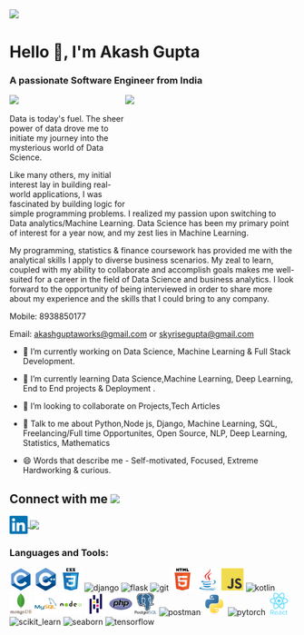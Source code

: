 <img src="https://media.licdn.com/dms/image/D4D16AQFEW1S_j-0uEw/profile-displaybackgroundimage-shrink_350_1400/0/1669915651290?e=1703721600&v=beta&t=y-Kc5Vy8NGGvsNgu9B0f_HLxWiagnjQlyF3RVhz6_uQ" />
<h1 align="left">Hello 👋, I'm Akash Gupta</h1>
<h3 align="left">A passionate Software Engineer from India</h3>
<img align="right" src="https://media2.giphy.com/media/dWesBcTLavkZuG35MI/giphy.gif" alt=" " width="300" height="200"/> 

 <p align="left"> <a href="https://github.com/ryo-ma/github-profile-trophy"><img src="https://github-profile-trophy.vercel.app/?username=shiv0112&theme=algolia" alt=" " width ="600" /></a> </p> 

Data is today's fuel. The sheer power of data drove me to initiate my journey into the mysterious world of Data Science.

Like many others, my initial interest lay in building real-world applications, I was fascinated by building logic for simple programming problems. I realized my passion upon switching to Data analytics/Machine Learning. Data Science has been my primary point of interest for a year now, and my zest lies in Machine Learning. 

My programming, statistics & finance coursework has provided me with the analytical skills I apply to diverse business scenarios. My zeal to learn, coupled with my ability to collaborate and accomplish goals makes me well-suited for a career in the field of Data Science and business analytics. I look forward to the opportunity of being interviewed in order to share more about my experience and the skills that I could bring to any company.

Mobile: 8938850177

Email: akashguptaworks@gmail.com or skyrisegupta@gmail.com

- 🔭 I’m currently working on Data Science, Machine Learning & Full Stack Development.

- 🌱 I’m currently learning Data Science,Machine Learning, Deep Learning,  End to End projects & Deployment .

- 👯 I’m looking to collaborate on Projects,Tech Articles

- 💬 Talk to me about Python,Node js, Django, Machine Learning, SQL, Freelancing/Full time Opportunites, Open Source, NLP, Deep Learning, Statistics, Mathematics

- 😄 Words that describe me - Self-motivated, Focused, Extreme Hardworking & curious.


<h2>Connect with me <img  src='https://i.pinimg.com/originals/d2/4c/ee/d24cee96418b8f64a44d7712be0b058b.gif' width="100px"> 
</h2>  

<a href = 'https://www.linkedin.com/in/akash-gupta-1ba67524a'> 
<img width = '32px' align= 'center' src="https://github.com/subhashdixit/subhashdixit/blob/main/l.jpeg?raw=true"/>
</a>
<a href = 'https://github.com/skyrisegupta'> <img width = '32px' align= 'center' src="https://raw.githubusercontent.com/rahulbanerjee26/githubAboutMeGenerator/main/icons/github.svg"/>
</a>

<h3 align="left">Languages and Tools:</h3>

<p align="left">  
<img src="https://raw.githubusercontent.com/devicons/devicon/master/icons/c/c-original.svg" alt="c" width="40" height="40"/>
<img src="https://raw.githubusercontent.com/devicons/devicon/master/icons/cplusplus/cplusplus-original.svg" alt="cplusplus" width="40" height="40"/> 
<img src="https://raw.githubusercontent.com/devicons/devicon/master/icons/css3/css3-original-wordmark.svg" alt="css3" width="40" height="40"/>
<img src="https://cdn.worldvectorlogo.com/logos/django.svg" alt="django" width="40" height="40"/>
<img src="https://www.vectorlogo.zone/logos/pocoo_flask/pocoo_flask-icon.svg" alt="flask" width="40" height="40"/> 
<img src="https://www.vectorlogo.zone/logos/git-scm/git-scm-icon.svg" alt="git" width="40" height="40"/>
<img src="https://raw.githubusercontent.com/devicons/devicon/master/icons/html5/html5-original-wordmark.svg" alt="html5" width="40" height="40"/> 
<img src="https://raw.githubusercontent.com/devicons/devicon/master/icons/java/java-original.svg" alt="java" width="40" height="40"/> 
<img src="https://raw.githubusercontent.com/devicons/devicon/master/icons/javascript/javascript-original.svg" alt="javascript" width="40" height="40"/>
<img src="https://www.vectorlogo.zone/logos/kotlinlang/kotlinlang-icon.svg" alt="kotlin" width="40" height="40"/>
<img src="https://raw.githubusercontent.com/devicons/devicon/master/icons/mongodb/mongodb-original-wordmark.svg" alt="mongodb" width="40" height="40"/>
<img src="https://raw.githubusercontent.com/devicons/devicon/master/icons/mysql/mysql-original-wordmark.svg" alt="mysql" width="40" height="40"/>  
<img src="https://raw.githubusercontent.com/devicons/devicon/master/icons/nodejs/nodejs-original-wordmark.svg" alt="nodejs" width="40" height="40"/>
<img src="https://raw.githubusercontent.com/devicons/devicon/2ae2a900d2f041da66e950e4d48052658d850630/icons/pandas/pandas-original.svg" alt="pandas" width="40" height="40"/> 
<img src="https://raw.githubusercontent.com/devicons/devicon/master/icons/php/php-original.svg" alt="php" width="40" height="40"/> 
<img src="https://raw.githubusercontent.com/devicons/devicon/master/icons/postgresql/postgresql-original-wordmark.svg" alt="postgresql" width="40" height="40"/> <img src="https://www.vectorlogo.zone/logos/getpostman/getpostman-icon.svg" alt="postman" width="40" height="40"/>
<img src="https://raw.githubusercontent.com/devicons/devicon/master/icons/python/python-original.svg" alt="python" width="40" height="40"/> 
<img src="https://www.vectorlogo.zone/logos/pytorch/pytorch-icon.svg" alt="pytorch" width="40" height="40"/> 
<img src="https://raw.githubusercontent.com/devicons/devicon/master/icons/react/react-original-wordmark.svg" alt="react" width="40" height="40"/> 
<img src="https://upload.wikimedia.org/wikipedia/commons/0/05/Scikit_learn_logo_small.svg" alt="scikit_learn" width="40" height="40"/> 
<img src="https://seaborn.pydata.org/_images/logo-mark-lightbg.svg" alt="seaborn" width="40" height="40"/> 
<img src="https://www.vectorlogo.zone/logos/tensorflow/tensorflow-icon.svg" alt="tensorflow" width="40" height="40"/>
</p>
<!--
 <p><img align="left" src="https://github-readme-stats.vercel.app/api/top-langs?username=skyrisegupta&show_icons=true&locale=en&layout=compact" alt="theskyrisegupta" /></p>

<p>&nbsp;<img align="center" src="https://github-readme-stats.vercel.app/api?username=skyrisegupta&show_icons=true&locale=en" alt="theskyrisegupta" /></p>

<p><img align="center" src="https://github-readme-streak-stats.herokuapp.com/?user=skyrisegupta&" alt="theskyrisegupta" /></p>
-->

<br>
<br>
  <br>
